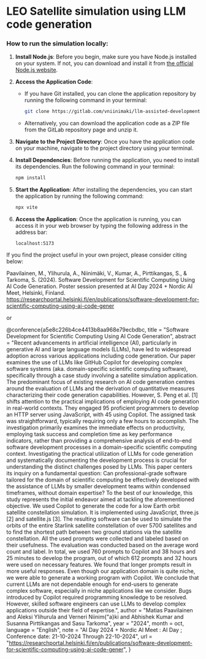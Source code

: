 # LEO Satellite simulation using LLM code generation

### How to run the simulation locally:

1. **Install Node.js**: Before you begin, make sure you have Node.js installed on your system. If not, you can download and install it from [the official Node.js website](https://nodejs.org/).

2. **Access the Application Code**:
    - If you have Git installed, you can clone the application repository by running the following command in your terminal:
        ```bash
        git clone https://gitlab.com/vniinimaki/llm-assisted-development-project.git
        ```
    - Alternatively, you can download the application code as a ZIP file from the GitLab repository page and unzip it.

3. **Navigate to the Project Directory**: Once you have the application code on your machine, navigate to the project directory using your terminal.

4. **Install Dependencies**: Before running the application, you need to install its dependencies. Run the following command in your terminal:
    ```bash
    npm install
    ```

5. **Start the Application**: After installing the dependencies, you can start the application by running the following command:
    ```bash
    npx vite
    ```

6. **Access the Application**: Once the application is running, you can access it in your web browser by typing the following address in the address bar:
    ```
    localhost:5173
    ```

If you find the project useful in your own project, please consider citing below:

Paavilainen, M., Ylihurula, A., Niinimäki, V., Kumar, A., Pirttikangas, S., & Tarkoma, S. (2024). Software Development for Scientific Computing Using AI Code Generation. Poster session presented at AI Day 2024 + Nordic AI Meet, Helsinki, Finland. https://researchportal.helsinki.fi/en/publications/software-development-for-scientific-computing-using-ai-code-gener 

or

@conference{a5e8c226b4ce4413b8aa968e79ecbdbc,
title = "Software Development for Scientific Computing Using AI Code Generation",
abstract = "Recent advancements in artificial intelligence (AI), particularly in generative AI and large language models (LLMs), have led to widespread adoption across various applications including code generation. Our paper examines the use of LLMs like GitHub Copilot for developing complex software systems (aka. domain-specific scientific computing software), specifically through a case study involving a satellite simulation application. The predominant focus of existing research on AI code generation centres around the evaluation of LLMs and the derivation of quantitative measures characterizing their code generation capabilities. However, S. Peng et al. [1] shifts attention to the practical implications of employing AI code generation in real-world contexts. They engaged 95 proficient programmers to develop an HTTP server using JavaScript, with 45 using Copilot. The assigned task was straightforward, typically requiring only a few hours to accomplish. The investigation primarily examines the immediate effects on productivity, employing task success and completion time as key performance indicators, rather than providing a comprehensive analysis of end-to-end software development processes in a domain-specific scientific computing context. Investigating the practical utilization of LLMs for code generation and systematically documenting the development process is crucial for understanding the distinct challenges posed by LLMs. This paper centers its inquiry on a fundamental question: Can professional-grade software tailored for the domain of scientific computing be effectively developed with the assistance of LLMs by smaller development teams within condensed timeframes, without domain expertise? To the best of our knowledge, this study represents the initial endeavor aimed at tackling the aforementioned objective. We used Copilot to generate the code for a low Earth orbit satellite constellation simulation. It is implemented using JavaScript, three.js [2] and satellite.js [3]. The resulting software can be used to simulate the orbits of the entire Starlink satellite constellation of over 5700 satellites and to find the shortest path between two ground stations via the satellite constellation. All the used prompts were collected and labeled based on their usefulness. The evaluation was conducted based on the average word count and label. In total, we used 760 prompts to Copilot and 38 hours and 25 minutes to develop the program, out of which 612 prompts and 32 hours were used on necessary features. We found that longer prompts result in more useful responses. Even though our application domain is quite niche, we were able to generate a working program with Copilot. We conclude that current LLMs are not dependable enough for end-users to generate complex software, especially in niche applications like we consider. Bugs introduced by Copilot required programming knowledge to be resolved. However, skilled software engineers can use LLMs to develop complex applications outside their field of expertise.",
author = "Matias Paavilainen and Aleksi Ylihurula and Verneri Niinim{\"a}ki and Abhishek Kumar and Susanna Pirttikangas and Sasu Tarkoma",
year = "2024",
month = oct,
language = "English",
note = "AI Day 2024 + Nordic AI Meet : AI Day ; Conference date: 21-10-2024 Through 22-10-2024",
url = "https://researchportal.helsinki.fi/en/publications/software-development-for-scientific-computing-using-ai-code-gener",
}
